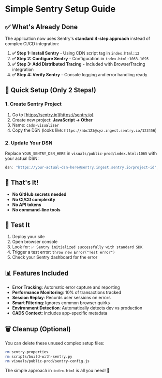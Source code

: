 # Simple Sentry Setup Guide

## ✅ What's Already Done

The application now uses Sentry's **standard 4-step approach** instead of complex CI/CD integration:

1. **✅ Step 1: Install Sentry** - Using CDN script tag in `index.html:12`
2. **✅ Step 2: Configure Sentry** - Configuration in `index.html:1063-1095`  
3. **✅ Step 3: Add Distributed Tracing** - Included with BrowserTracing integration
4. **✅ Step 4: Verify Sentry** - Console logging and error handling ready

## 🚀 Quick Setup (Only 2 Steps!)

### 1. Create Sentry Project
1. Go to [https://sentry.io](https://sentry.io)
2. Create new project: **JavaScript → Other**
3. Name: `cads-visualizer`
4. Copy the DSN (looks like: `https://abc123@xyz.ingest.sentry.io/123456`)

### 2. Update Your DSN
Replace `YOUR_SENTRY_DSN_HERE` in `visuals/public-prod/index.html:1065` with your actual DSN:

```javascript
dsn: "https://your-actual-dsn-here@sentry.ingest.sentry.io/project-id",
```

## 🎯 That's It!

- **No GitHub secrets needed**
- **No CI/CD complexity**  
- **No API tokens**
- **No command-line tools**

## 🧪 Test It

1. Deploy your site
2. Open browser console
3. Look for: `✅ Sentry initialized successfully with standard SDK`
4. Trigger a test error: `throw new Error("Test error")`
5. Check your Sentry dashboard for the error

## 📊 Features Included

- **Error Tracking**: Automatic error capture and reporting
- **Performance Monitoring**: 10% of transactions tracked
- **Session Replay**: Records user sessions on errors
- **Smart Filtering**: Ignores common browser quirks
- **Environment Detection**: Automatically detects dev vs production
- **CADS Context**: Includes app-specific metadata

## 🗑️ Cleanup (Optional)

You can delete these unused complex setup files:
```bash
rm sentry.properties
rm scripts/build-with-sentry.py  
rm visuals/public-prod/sentry-config.js
```

The simple approach in `index.html` is all you need! 🎉